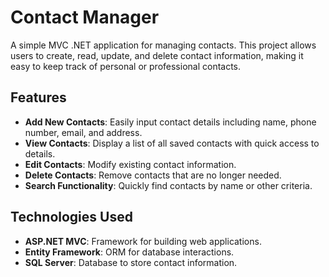 # Contact Manager

A simple MVC .NET application for managing contacts. This project allows users to create, read, update, and delete contact information, making it easy to keep track of personal or professional contacts.

## Features

- **Add New Contacts**: Easily input contact details including name, phone number, email, and address.
- **View Contacts**: Display a list of all saved contacts with quick access to details.
- **Edit Contacts**: Modify existing contact information.
- **Delete Contacts**: Remove contacts that are no longer needed.
- **Search Functionality**: Quickly find contacts by name or other criteria.

## Technologies Used

- **ASP.NET MVC**: Framework for building web applications.
- **Entity Framework**: ORM for database interactions.
- **SQL Server**: Database to store contact information.
